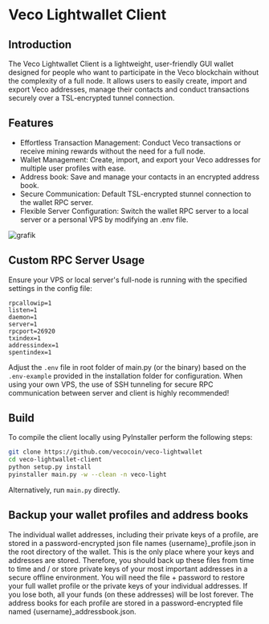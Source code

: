# Veco Lightwallet Client

## Introduction

The Veco Lightwallet Client is a lightweight, user-friendly GUI wallet designed for people who want to participate in the Veco blockchain without the complexity of a full node. It allows users to easily create, import and export Veco addresses, manage their contacts and conduct transactions securely over a TSL-encrypted tunnel connection.

## Features

- Effortless Transaction Management: Conduct Veco transactions or receive mining rewards without the need for a full node.
- Wallet Management: Create, import, and export your Veco addresses for multiple user profiles with ease.
- Address book: Save and manage your contacts in an encrypted address book.
- Secure Communication: Default TSL-encrypted stunnel connection to the wallet RPC server.
- Flexible Server Configuration: Switch the wallet RPC server to a local server or a personal VPS by modifying an .env file.

![grafik](https://github.com/vecocoin/veco-lightwallet/assets/155781737/b1d89a6c-3c52-4db1-9148-fffbddadc34d)



## Custom RPC Server Usage

Ensure your VPS or local server's full-node is running with the specified settings in the config file:

```plaintext
rpcallowip=1
listen=1
daemon=1
server=1
rpcport=26920
txindex=1
addressindex=1
spentindex=1
```

Adjust the `.env` file in root folder of main.py (or the binary) based on the `.env-example` provided in the installation folder for configuration.
When using your own VPS, the use of SSH tunneling for secure RPC communication between server and client is highly recommended!

## Build

To compile the client locally using PyInstaller perform the following steps:

```bash
git clone https://github.com/vecocoin/veco-lightwallet
cd veco-lightwallet-client
python setup.py install
pyinstaller main.py -w --clean -n veco-light
```

Alternatively, run `main.py` directly.

## Backup your wallet profiles and address books
The individual wallet addresses, including their private keys of a profile, are stored in a password-encrypted json file names {username}_profile.json in the root directory of the wallet. This is the only place where your keys and addresses are stored. Therefore, you should back up these files from time to time and / or store private keys of your most important addresses in a secure offline environment. You will need the file + password to restore your full wallet profile or the private keys of your individual addresses. If you lose both, all your funds (on these addresses) will be lost forever. The address books for each profile are stored in a password-encrypted file named {username}_addressbook.json.
